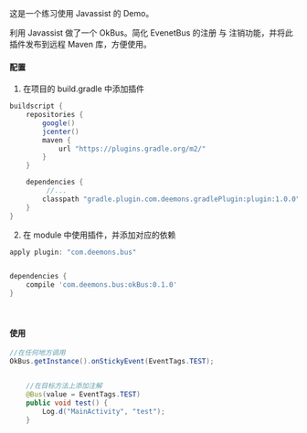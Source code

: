 这是一个练习使用 Javassist 的 Demo。

利用 Javassist 做了一个 OkBus。简化 EvenetBus 的注册 与 注销功能，并将此插件发布到远程 Maven 库，方便使用。
<br>
#### 配置
1. 在项目的 build.gradle 中添加插件
```groovy
buildscript {
    repositories {
        google()
        jcenter()
        maven {
            url "https://plugins.gradle.org/m2/"
        }
    }

    dependencies {
         //...
        classpath "gradle.plugin.com.deemons.gradlePlugin:plugin:1.0.0"
    }
}

```

2. 在 module 中使用插件，并添加对应的依赖
```groovy
apply plugin: "com.deemons.bus"


dependencies {
    compile 'com.deemons.bus:okBus:0.1.0'
}

```
<br>

#### 使用
```java
//在任何地方调用
OkBus.getInstance().onStickyEvent(EventTags.TEST);


    //在目标方法上添加注解
    @Bus(value = EventTags.TEST)
    public void test() {
        Log.d("MainActivity", "test");
    }
```